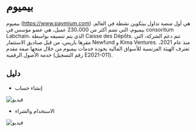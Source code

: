 # بيميوم

بيميوم (https://www.paymium.com) هي أول منصة تداول بيتكوين نشطة في العالم. بيميوم، التي تضم أكثر من 230،000 عميل، هي عضو مؤسس في consoritum Labchain، الذي يتم تنسيقه بواسطة Caisse des Dépôts. تتم دعم الشركة، التي مقرها باريس، من قبل صناديق الاستثمار Newfund و Kima Ventures. منذ عام 2021، تعترف الهيئة الفرنسية للأسواق المالية بجودة خدمات بيميوم من خلال منحها صفة مقدم خدمة الأصول الرقمية (رقم التسجيل E2021-011).

## دليل

- إنشاء حساب

![فيديو](https://youtu.be/fioQ7BvmFtI)

- الاستخدام والشراء

![فيديو](https://youtu.be/JVizZzRmJf8)